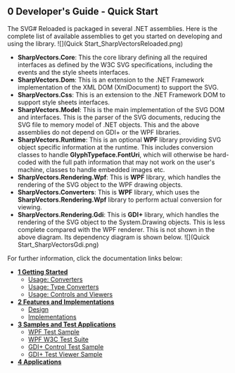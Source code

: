 ## 0 Developer's Guide - Quick Start
The SVG# Reloaded is packaged in several .NET assemblies. Here is the complete list of available assemblies to get you started on developing and using the library.
![](Quick Start_SharpVectorsReloaded.png)

* **SharpVectors.Core**: This the core library defining all the required interfaces as defined by the W3C SVG specifications, including the events and the style sheets interfaces. 
* **SharpVectors.Dom**: This is an extension to the .NET Framework implementation of the XML DOM (XmlDocument) to support the SVG.
* **SharpVectors.Css**: This is an extension to the .NET Framework DOM to support style sheets interfaces.
* **SharpVectors.Model**: This is the main implementation of the SVG DOM and interfaces. This is the parser of the SVG documents, reducing the SVG file to memory model of .NET objects. This and the above assemblies do not depend on GDI+ or the WPF libraries.
* **SharpVectors.Runtime**: This is an optional **WPF** library providing SVG object specific information at the runtime. This includes conversion classes to handle **GlyphTypeface.FontUri**, which will otherwise be hard-coded with the full path information that may not work on the user's machine, classes to handle embedded images etc.
* **SharpVectors.Rendering.Wpf**: This is **WPF** library, which handles the rendering of the SVG object to the WPF drawing objects.
* **SharpVectors.Converters**: This is **WPF** library, which uses the **SharpVectors.Rendering.Wpf** library to perform actual conversion for viewing.
* **SharpVectors.Rendering.Gdi**: This is **GDI+** library, which handles the rendering of the SVG object to the System.Drawing objects. This is less complete compared with the WPF renderer. This is not shown in the above diagram. Its dependency diagram is shown below. ![](Quick Start_SharpVectorsGdi.png)

For further information, click the documentation links below:
* **[1 Getting Started](Usage)**
	* [Usage: Converters](Usage#Converters)
	* [Usage: Type Converters](Usage#TypeConverters)
	* [Usage: Controls and Viewers](Usage#Controls)
* **[2 Features and Implementations](Features)**
	* [Design](Features#Design)
	* [Implementations](Features#Implementations)
* **[3 Samples and Test Applications](Samples)**
	* [WPF Test Sample](Samples#WpfTestSvgSample)
	* [WPF W3C Test Suite](Samples#WpfW3cSvgTestSuite)
	* [GDI+ Control Test Sample](Samples#GdiTestSvgControl)
	* [GDI+ Test Viewer Sample](Samples#GdiTestSvgViewer)
* **[4 Applications](Applications)**